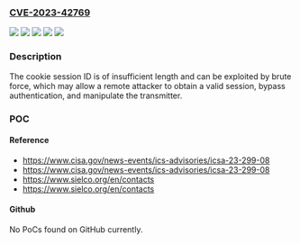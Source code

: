 ### [CVE-2023-42769](https://cve.mitre.org/cgi-bin/cvename.cgi?name=CVE-2023-42769)
![](https://img.shields.io/static/v1?label=Product&message=Analog%20FM%20transmitter&color=blue)
![](https://img.shields.io/static/v1?label=Product&message=Radio%20Link&color=blue)
![](https://img.shields.io/static/v1?label=Version&message=%3D%202.06%20(RTX19)%20&color=brighgreen)
![](https://img.shields.io/static/v1?label=Version&message=%3D%202.12%20(EXC5000GX)%20&color=brighgreen)
![](https://img.shields.io/static/v1?label=Vulnerability&message=CWE-284%20Improper%20Access%20Control&color=brighgreen)

### Description

The cookie session ID is of insufficient length and can be exploited by brute force, which may allow a remote attacker to obtain a valid session, bypass authentication, and manipulate the transmitter.

### POC

#### Reference
- https://www.cisa.gov/news-events/ics-advisories/icsa-23-299-08
- https://www.cisa.gov/news-events/ics-advisories/icsa-23-299-08
- https://www.sielco.org/en/contacts
- https://www.sielco.org/en/contacts

#### Github
No PoCs found on GitHub currently.


